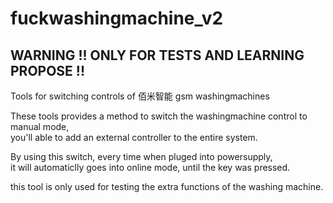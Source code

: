# fuckwashingmachine_v2 
## WARNING !! ONLY FOR TESTS AND LEARNING PROPOSE !! 
Tools for switching controls of 佰米智能 gsm washingmachines  
  
These tools provides a method to switch the washingmachine control to manual mode,  
you'll able to add an external controller to the entire system.  
  
By using this switch, every time when pluged into powersupply,  
it will automaticlly goes into online mode, until the key was pressed.  
  
this tool is only used for testing the extra functions of the washing machine.  
